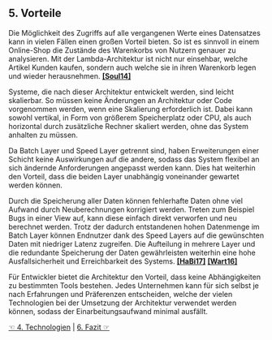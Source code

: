 ## 5. Vorteile
Die Möglichkeit des Zugriffs auf alle vergangenen Werte eines Datensatzes kann in vielen Fällen einen großen Vorteil bieten. So ist es sinnvoll in einem Online-Shop die Zustände des Warenkorbs von Nutzern genauer zu analysieren. Mit der Lambda-Architektur ist nicht nur einsehbar, welche Artikel Kunden kaufen, sondern auch welche sie in ihren Warenkorb legen und wieder herausnehmen. [**[Soul14]**](7_Literaturverzeichnis.md)  

Systeme, die nach dieser Architektur entwickelt werden, sind leicht skalierbar. So müssen keine Änderungen an Architektur oder Code vorgenommen werden, wenn eine Skalierung erforderlich ist. Dabei kann sowohl vertikal, in Form von größerem Speicherplatz oder CPU, als auch horizontal durch zusätzliche Rechner skaliert werden, ohne das System anhalten zu müssen.  

Da Batch Layer und Speed Layer getrennt sind, haben Erweiterungen einer Schicht keine Auswirkungen auf die andere, sodass das System flexibel an sich ändernde Anforderungen angepasst werden kann. Dies hat weiterhin den Vorteil, dass die beiden Layer unabhängig voneinander gewartet werden können. 

Durch die Speicherung aller Daten können fehlerhafte Daten ohne viel Aufwand durch Neuberechnungen korrigiert werden. Treten zum Beispiel Bugs in einer View auf, kann diese einfach direkt verworfen und neu berechnet werden. Trotz der dadurch entstandenen hohen Datenmenge im Batch Layer können Endnutzer dank des Speed Layers auf die gewünschten Daten mit niedriger Latenz zugreifen. Die Aufteilung in mehrere Layer und die redundante Speicherung der Daten gewährleisten weiterhin eine hohe Ausfallsicherheit und Erreichbarkeit des Systems. 
[**[HaBi17]**](7_Literaturverzeichnis.md) [**[Wart16]**](7_Literaturverzeichnis.md)  

Für Entwickler bietet die Architektur den Vorteil, dass keine Abhängigkeiten zu bestimmten Tools bestehen. Jedes Unternehmen kann für sich selbst je nach Erfahrungen und Präferenzen entscheiden, welche der vielen Technologien bei der Umsetzung der Architektur verwendet werden können, sodass der Einarbeitungsaufwand minimal ausfällt.

[☜ 4. Technologien](4_Technologien.md)
   |   [6. Fazit ☞](6_Fazit.md)